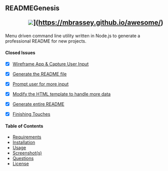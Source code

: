 
## READMEGenesis <p align="right"><img src="https://img.shields.io/badge/license-GPLv3.0-blue">](https://mbrassey.github.io/awesome/)
    
Menu driven command line utility written in Node.js to generate a professional README for new projects.


#### Closed Issues

- [x] [Wireframe App & Capture User Input](https://github.com/username/title/issues/1)
- [x] [Generate the README file](https://github.com/username/title/issues/2)
- [x] [Prompt user for more input](https://github.com/username/title/issues/3)
- [x] [Modify the HTML template to handle more data](https://github.com/username/title/issues/4)
- [x] [Generate entire README](https://github.com/username/title/issues/5)
- [x] [Finishing Touches](https://github.com/username/title/issues/6)



#### Table of Contents

* [Requirements](#requirements)
* [Installation](#installation)
* [Usage](#usage)
* [Screenshot(s)](#screenshots)
* [Questions](#questions)
* [License](#license)


